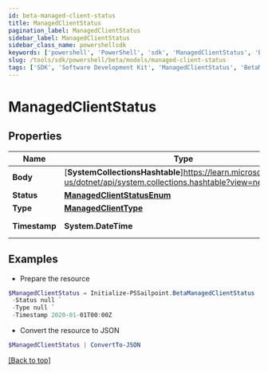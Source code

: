 ```yaml
---
id: beta-managed-client-status
title: ManagedClientStatus
pagination_label: ManagedClientStatus
sidebar_label: ManagedClientStatus
sidebar_class_name: powershellsdk
keywords: ['powershell', 'PowerShell', 'sdk', 'ManagedClientStatus', 'BetaManagedClientStatus'] 
slug: /tools/sdk/powershell/beta/models/managed-client-status
tags: ['SDK', 'Software Development Kit', 'ManagedClientStatus', 'BetaManagedClientStatus']
---
```



# ManagedClientStatus

## Properties

Name | Type | Description | Notes
------------ | ------------- | ------------- | -------------
**Body** | [**SystemCollectionsHashtable**]https://learn.microsoft.com/en-us/dotnet/api/system.collections.hashtable?view=net-9.0 | ManagedClientStatus body information | [required]
**Status** | [**ManagedClientStatusEnum**](managed-client-status-enum) |  | [required]
**Type** | [**ManagedClientType**](managed-client-type) |  | [required]
**Timestamp** | **System.DateTime** | timestamp on the Client Status update | [required]

## Examples

- Prepare the resource
```powershell
$ManagedClientStatus = Initialize-PSSailpoint.BetaManagedClientStatus  -Body {alertKey&#x3D;, id&#x3D;5678, clusterId&#x3D;1234, ccg_etag&#x3D;ccg_etag123xyz456, ccg_pin&#x3D;NONE, cookbook_etag&#x3D;20210420125956-20210511144538, hostname&#x3D;megapod-useast1-secret-hostname.sailpoint.com, internal_ip&#x3D;127.0.0.1, lastSeen&#x3D;1620843964604, sinceSeen&#x3D;14708, sinceSeenMillis&#x3D;14708, localDev&#x3D;false, stacktrace&#x3D;, state&#x3D;null, status&#x3D;NORMAL, uuid&#x3D;null, product&#x3D;idn, va_version&#x3D;null, platform_version&#x3D;2, os_version&#x3D;2345.3.1, os_type&#x3D;flatcar, hypervisor&#x3D;unknown} `
 -Status null `
 -Type null `
 -Timestamp 2020-01-01T00:00Z
```

- Convert the resource to JSON
```powershell
$ManagedClientStatus | ConvertTo-JSON
```


[[Back to top]](#) 

